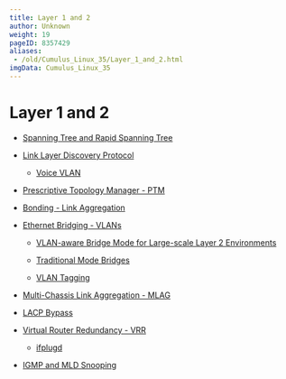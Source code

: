 ```yaml
---
title: Layer 1 and 2
author: Unknown
weight: 19
pageID: 8357429
aliases:
 - /old/Cumulus_Linux_35/Layer_1_and_2.html
imgData: Cumulus_Linux_35
---
```

# Layer 1 and 2

  - [Spanning Tree and Rapid Spanning
    Tree](/old/Cumulus_Linux_35/Spanning_Tree_and_Rapid_Spanning_Tree.html)

  - [Link Layer Discovery
    Protocol](/old/Cumulus_Linux_35/Link_Layer_Discovery_Protocol.html)
    
      - [Voice VLAN](/old/Cumulus_Linux_35/Voice_VLAN.html)

  - [Prescriptive Topology Manager -
    PTM](/old/Cumulus_Linux_35/Prescriptive_Topology_Manager_-_PTM.html)

  - [Bonding - Link
    Aggregation](/old/Cumulus_Linux_35/Bonding_-_Link_Aggregation.html)

  - [Ethernet Bridging -
    VLANs](/old/Cumulus_Linux_35/Ethernet_Bridging_-_VLANs.html)
    
      - [VLAN-aware Bridge Mode for Large-scale Layer 2
        Environments](/old/Cumulus_Linux_35/VLAN-aware_Bridge_Mode_for_Large-scale_Layer_2_Environments.html)
    
      - [Traditional Mode
        Bridges](/old/Cumulus_Linux_35/Traditional_Mode_Bridges.html)
    
      - [VLAN Tagging](/old/Cumulus_Linux_35/VLAN_Tagging.html)

  - [Multi-Chassis Link Aggregation -
    MLAG](/old/Cumulus_Linux_35/Multi-Chassis_Link_Aggregation_-_MLAG.html)

  - [LACP Bypass](/old/Cumulus_Linux_35/LACP_Bypass.html)

  - [Virtual Router Redundancy -
    VRR](/old/Cumulus_Linux_35/Virtual_Router_Redundancy_-_VRR.html)
    
      - [ifplugd](/old/Cumulus_Linux_35/ifplugd.html)

  - [IGMP and MLD
    Snooping](/old/Cumulus_Linux_35/IGMP_and_MLD_Snooping.html)
